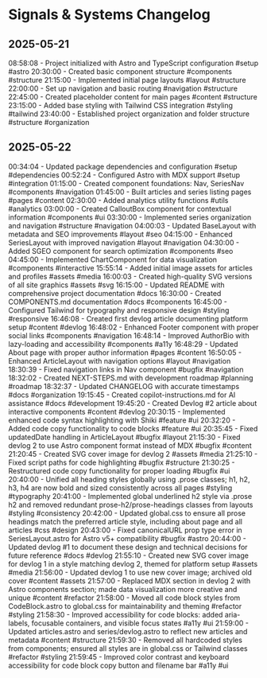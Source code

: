# Signals & Systems Changelog

## 2025-05-21
08:58:08 - Project initialized with Astro and TypeScript configuration #setup #astro
20:30:00 - Created basic component structure #components #structure
21:15:00 - Implemented initial page layouts #layout #structure
22:00:00 - Set up navigation and basic routing #navigation #structure
22:45:00 - Created placeholder content for main pages #content #structure
23:15:00 - Added base styling with Tailwind CSS integration #styling #tailwind
23:40:00 - Established project organization and folder structure #structure #organization

## 2025-05-22
00:34:04 - Updated package dependencies and configuration #setup #dependencies
00:52:24 - Configured Astro with MDX support #setup #integration
01:15:00 - Created component foundations: Nav, SeriesNav #components #navigation
01:45:00 - Built articles and series listing pages #pages #content
02:30:00 - Added analytics utility functions #utils #analytics
03:00:00 - Created CalloutBox component for contextual information #components #ui
03:30:00 - Implemented series organization and navigation #structure #navigation
04:00:03 - Updated BaseLayout with metadata and SEO improvements #layout #seo
04:15:00 - Enhanced SeriesLayout with improved navigation #layout #navigation
04:30:00 - Added SGEO component for search optimization #components #seo
04:45:00 - Implemented ChartComponent for data visualization #components #interactive
15:55:14 - Added initial image assets for articles and profiles #assets #media
16:00:03 - Created high-quality SVG versions of all site graphics #assets #svg
16:15:00 - Updated README with comprehensive project documentation #docs
16:30:00 - Created COMPONENTS.md documentation #docs #components
16:45:00 - Configured Tailwind for typography and responsive design #styling #responsive
16:46:08 - Created first devlog article documenting platform setup #content #devlog
16:48:02 - Enhanced Footer component with proper social links #components #navigation
16:48:14 - Improved AuthorBio with lazy-loading and accessibility #components #a11y
16:48:29 - Updated About page with proper author information #pages #content
16:50:05 - Enhanced ArticleLayout with navigation options #layout #navigation
18:30:39 - Fixed navigation links in Nav component #bugfix #navigation
18:32:02 - Created NEXT-STEPS.md with development roadmap #planning #roadmap
18:32:37 - Updated CHANGELOG with accurate timestamps #docs #organization
19:15:45 - Created copilot-instructions.md for AI assistance #docs #development
19:45:20 - Created Devlog #2 article about interactive components #content #devlog
20:30:15 - Implemented enhanced code syntax highlighting with Shiki #feature #ui
20:32:20 - Added code copy functionality to code blocks #feature #ui
20:35:45 - Fixed updatedDate handling in ArticleLayout #bugfix #layout
21:15:30 - Fixed devlog 2 to use Astro component format instead of MDX #bugfix #content
21:20:45 - Created SVG cover image for devlog 2 #assets #media
21:25:10 - Fixed script paths for code highlighting #bugfix #structure
21:30:25 - Restructured code copy functionality for proper loading #bugfix #ui
20:40:00 - Unified all heading styles globally using .prose classes; h1, h2, h3, h4 are now bold and sized consistently across all pages #styling #typography
20:41:00 - Implemented global underlined h2 style via .prose h2 and removed redundant prose-h2/prose-headings classes from layouts #styling #consistency
20:42:00 - Updated global.css to ensure all prose headings match the preferred article style, including about page and all articles #css #design
20:43:00 - Fixed canonicalURL prop type error in SeriesLayout.astro for Astro v5+ compatibility #bugfix #astro
20:44:00 - Updated devlog #1 to document these design and technical decisions for future reference #docs #devlog
21:55:10 - Created new SVG cover image for devlog 1 in a style matching devlog 2, themed for platform setup #assets #media
21:56:00 - Updated devlog 1 to use new cover image; archived old cover #content #assets
21:57:00 - Replaced MDX section in devlog 2 with Astro components section; made data visualization more creative and unique #content #refactor
21:58:00 - Moved all code block styles from CodeBlock.astro to global.css for maintainability and theming #refactor #styling
21:58:30 - Improved accessibility for code blocks: added aria-labels, focusable containers, and visible focus states #a11y #ui
21:59:00 - Updated articles.astro and series/devlog.astro to reflect new articles and metadata #content #structure
21:59:30 - Removed all hardcoded styles from components; ensured all styles are in global.css or Tailwind classes #refactor #styling
21:59:45 - Improved color contrast and keyboard accessibility for code block copy button and filename bar #a11y #ui



